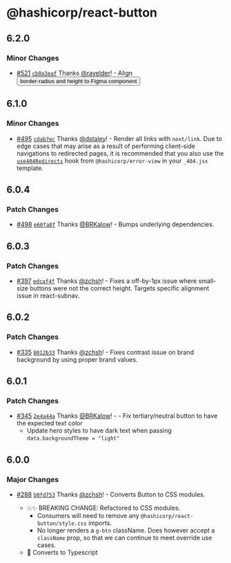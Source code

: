# @hashicorp/react-button

## 6.2.0

### Minor Changes

- [#521](https://github.com/hashicorp/react-components/pull/521) [`cb0a3eaf`](https://github.com/hashicorp/react-components/commit/cb0a3eaf8fe9be30dc72b1b3e87ad6ed2e2e2b07) Thanks [@rayelder](https://github.com/rayelder)! - Align <Button /> border-radius and height to Figma component

## 6.1.0

### Minor Changes

- [#495](https://github.com/hashicorp/react-components/pull/495) [`cdab7ec`](https://github.com/hashicorp/react-components/commit/cdab7ec618621bbfe6b828bdfbb023bf6f2ef57d) Thanks [@dstaley](https://github.com/dstaley)! - Render all links with `next/link`. Due to edge cases that may arise as a result of performing client-side navigations to redirected pages, it is recommended that you also use the [`use404Redirects`](https://github.com/hashicorp/react-components/tree/main/packages/error-view#use404redirects) hook from `@hashicorp/error-view` in your `_404.jsx` template.

## 6.0.4

### Patch Changes

- [#498](https://github.com/hashicorp/react-components/pull/498) [`e60fa8f`](https://github.com/hashicorp/react-components/commit/e60fa8f437a98f97f6c0ed396f194192cf5e376e) Thanks [@BRKalow](https://github.com/BRKalow)! - Bumps underlying dependencies.

## 6.0.3

### Patch Changes

- [#397](https://github.com/hashicorp/react-components/pull/397) [`edcaf4f`](https://github.com/hashicorp/react-components/commit/edcaf4f3bf7df33932efae3b7885c908a541ce1a) Thanks [@zchsh](https://github.com/zchsh)! - Fixes a off-by-1px issue where small-size buttons were not the correct height. Targets specific alignment issue in react-subnav.

## 6.0.2

### Patch Changes

- [#335](https://github.com/hashicorp/react-components/pull/335) [`8012b33`](https://github.com/hashicorp/react-components/commit/8012b33fa39d62b3227b3ad00e4e0cab683ffead) Thanks [@zchsh](https://github.com/zchsh)! - Fixes contrast issue on brand background by using proper brand values.

## 6.0.1

### Patch Changes

- [#345](https://github.com/hashicorp/react-components/pull/345) [`2e4a44a`](https://github.com/hashicorp/react-components/commit/2e4a44a61590fcddf28dd147128d56c058ab4095) Thanks [@BRKalow](https://github.com/BRKalow)! - - Fix tertiary/neutral button to have the expected text color
  - Update hero styles to have dark text when passing `data.backgroundTheme = "light"`

## 6.0.0

### Major Changes

- [#288](https://github.com/hashicorp/react-components/pull/288) [`b0fd753`](https://github.com/hashicorp/react-components/commit/b0fd753d7f9e5c4649424139712d4d2c5ec5ffd9) Thanks [@zchsh](https://github.com/zchsh)! - Converts Button to CSS modules.

  - 💥✨ BREAKING CHANGE: Refactored to CSS modules.
    - Consumers will need to remove any `@hashicorp/react-button/style.css` imports.
    - No longer renders a `g-btn` className. Does however accept a `className` prop, so that we can continue to meet override use cases.
  - 🔨 Converts to Typescript
